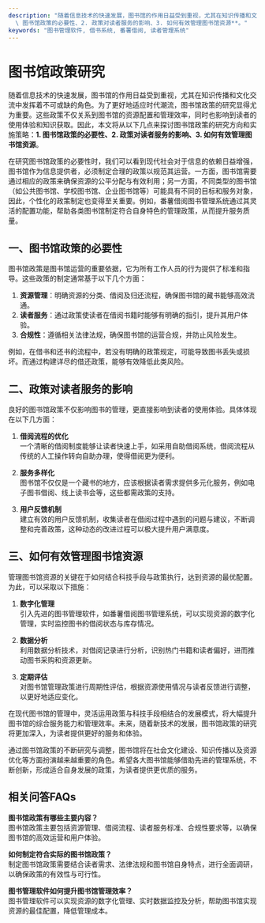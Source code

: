 ```yaml
---
description: "随着信息技术的快速发展，图书馆的作用日益受到重视，尤其在知识传播和文化交流中发挥着不可或缺的角色。为了更好地适应时代潮流，图书馆政策的研究显得尤为重要。这些政策不仅关系到图书馆的资源配置和管理效率，同时也影响到读者的使用体验和知识获取。因此，本文将从以下几点来探讨图书馆政策的研究方向和实施策略：**1.\
  \ 图书馆政策的必要性、2. 政策对读者服务的影响、3. 如何有效管理图书馆资源**。"
keywords: "图书管理软件, 借书系统, 番薯借阅, 读者管理系统"
---
```

# 图书馆政策研究

随着信息技术的快速发展，图书馆的作用日益受到重视，尤其在知识传播和文化交流中发挥着不可或缺的角色。为了更好地适应时代潮流，图书馆政策的研究显得尤为重要。这些政策不仅关系到图书馆的资源配置和管理效率，同时也影响到读者的使用体验和知识获取。因此，本文将从以下几点来探讨图书馆政策的研究方向和实施策略：**1. 图书馆政策的必要性、2. 政策对读者服务的影响、3. 如何有效管理图书馆资源**。

在研究图书馆政策的必要性时，我们可以看到现代社会对于信息的依赖日益增强，图书馆作为信息提供者，必须制定合理的政策以规范其运营。一方面，图书馆需要通过相应的政策来确保资源的公平分配与有效利用；另一方面，不同类型的图书馆（如公共图书馆、学校图书馆、企业图书馆等）可能具有不同的目标和服务对象，因此，个性化的政策制定也变得至关重要。例如，番薯借阅图书管理系统通过其灵活的配置功能，帮助各类图书馆制定符合自身特色的管理政策，从而提升服务质量。

## 一、图书馆政策的必要性

图书馆政策是图书馆运营的重要依据，它为所有工作人员的行为提供了标准和指导。这些政策的制定通常基于以下几个方面：

1. **资源管理**：明确资源的分类、借阅及归还流程，确保图书馆的藏书能够高效流通。
2. **读者服务**：通过政策使读者在借阅书籍时能够有明确的指引，提升其用户体验。
3. **合规性**：遵循相关法律法规，确保图书馆的运营合规，并防止风险发生。

例如，在借书和还书的流程中，若没有明确的政策规定，可能导致图书丢失或损坏。而通过构建详尽的借还政策，能够有效降低此类风险。

## 二、政策对读者服务的影响

良好的图书馆政策不仅影响图书的管理，更直接影响到读者的使用体验。具体体现在以下几方面：

1. **借阅流程的优化**  
   一个清晰的借阅制度能够让读者快速上手，如采用自助借阅系统，借阅流程从传统的人工操作转向自助办理，使得借阅更为便利。

2. **服务多样化**  
   图书馆不仅仅是一个藏书的地方，应该根据读者需求提供多元化服务，例如电子图书借阅、线上读书会等，这些都需政策的支持。

3. **用户反馈机制**  
   建立有效的用户反馈机制，收集读者在借阅过程中遇到的问题与建议，不断调整和完善政策，这种动态的改进过程可以极大提升用户满意度。

## 三、如何有效管理图书馆资源

管理图书馆资源的关键在于如何结合科技手段与政策执行，达到资源的最优配置。为此，可以采取以下措施：

1. **数字化管理**  
   引入先进的图书管理软件，如番薯借阅图书管理系统，可以实现资源的数字化管理，实时监控图书的借阅状态与库存情况。

2. **数据分析**  
   利用数据分析技术，对借阅记录进行分析，识别热门书籍和读者偏好，进而推动图书采购和资源更新。

3. **定期评估**  
   对图书馆管理政策进行周期性评估，根据资源使用情况与读者反馈进行调整，以更好地适应变化。

在现代图书馆的管理中，灵活运用政策与科技手段相结合的发展模式，将大幅提升图书馆的综合服务能力和管理效率。未来，随着新技术的发展，图书馆政策的研究将更加深入，为读者提供更好的服务和体验。

通过图书馆政策的不断研究与调整，图书馆将在社会文化建设、知识传播以及资源优化等方面扮演越来越重要的角色。希望各大图书馆能够借助先进的管理系统，不断创新，形成适合自身发展的政策，为读者提供更优质的服务。

## 相关问答FAQs

**图书馆政策有哪些主要内容？**  
图书馆政策主要包括资源管理、借阅流程、读者服务标准、合规性要求等，以确保图书馆的高效运营和用户体验。

**如何制定符合实际的图书馆政策？**  
制定图书馆政策需要结合读者需求、法律法规和图书馆自身特点，进行全面调研，以确保政策的有效性与可行性。

**图书管理软件如何提升图书馆管理效率？**  
图书管理软件可以实现资源的数字化管理、实时数据监控及分析，帮助图书馆实现资源的最佳配置，降低管理成本。
